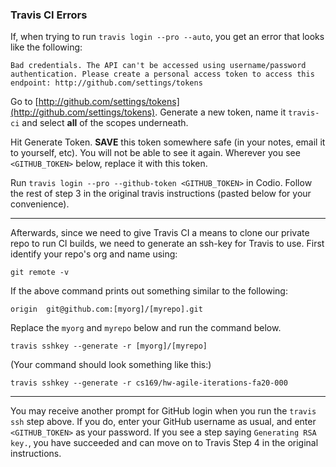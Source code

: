 ### Travis CI Errors

If, when trying to run `travis login --pro --auto`, you get an error that looks like the following:

```shell script
Bad credentials. The API can't be accessed using username/password authentication. Please create a personal access token to access this endpoint: http://github.com/settings/tokens
```

Go to [http://github.com/settings/tokens](http://github.com/settings/tokens). Generate a new token, name it `travis-ci` and select **all** of the scopes underneath.

Hit Generate Token. **SAVE** this token somewhere safe (in your notes, email it to yourself, etc). You will not be able to see it again. Wherever you see `<GITHUB_TOKEN>` below, replace it with this token.

Run `travis login --pro --github-token <GITHUB_TOKEN>` in Codio. Follow the rest of step 3 in the original travis instructions (pasted below for your convenience).

---
Afterwards, since we need to give Travis CI a means to clone our private repo to run CI builds,
we need to generate an ssh-key for Travis to use. First identify your repo's org and name using:
```shell script
git remote -v
```
If the above command prints out something similar to the following:
```shell script
origin  git@github.com:[myorg]/[myrepo].git
```
Replace the `myorg` and `myrepo` below and run the command below.
```shell script
travis sshkey --generate -r [myorg]/[myrepo]
```
(Your command should look something like this:)
```shell script
travis sshkey --generate -r cs169/hw-agile-iterations-fa20-000
```
---

You may receive another prompt for GitHub login when you run the `travis ssh` step above. If you do, enter your GitHub username as usual, and enter `<GITHUB_TOKEN>` as your password. If you see a step saying `Generating RSA key.`, you have succeeded and can move on to Travis Step 4 in the original instructions. 
